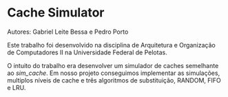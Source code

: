 # Cache Simulator

Autores: Gabriel Leite Bessa e Pedro Porto

Este trabalho foi desenvolvido na disciplina de Arquitetura e Organização de Computadores II na Universidade Federal de Pelotas.

O intuito do trabalho era desenvolver um simulador de caches semelhante ao *sim_cache*. Em nosso projeto conseguimos implementar as simulações, multiplos níveis de cache e três algoritmos de substituição, RANDOM, FIFO e LRU.